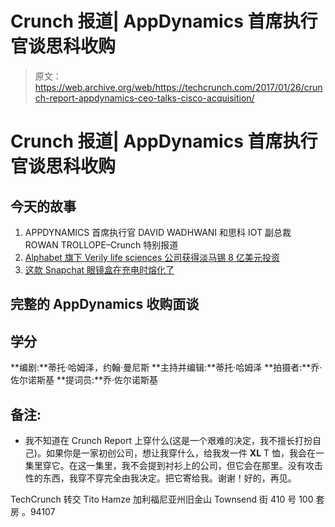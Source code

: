 # Crunch 报道| AppDynamics 首席执行官谈思科收购

> 原文：<https://web.archive.org/web/https://techcrunch.com/2017/01/26/crunch-report-appdynamics-ceo-talks-cisco-acquisition/>

# Crunch 报道| AppDynamics 首席执行官谈思科收购

## **今天的故事**

1.  APPDYNAMICS 首席执行官 DAVID WADHWANI 和思科 IOT 副总裁 ROWAN TROLLOPE–Crunch 特别报道
2.  [Alphabet 旗下 Verily life sciences 公司获得淡马锡 8 亿美元投资](https://web.archive.org/web/20230316011750/https://techcrunch.com/2017/01/26/alphabets-verily-life-sciences-company-lands-800m-investment-from-temasek/)
3.  [这款 Snapchat 眼镜盒在充电时熔化了](https://web.archive.org/web/20230316011750/https://techcrunch.com/2017/01/26/melted-spectacles-case/)

## 完整的 AppDynamics 收购面谈

## **学分**

**编剧:**蒂托·哈姆泽，约翰·曼尼斯
**主持并编辑:**蒂托·哈姆泽
**拍摄者:**乔·佐尔诺斯基
**提词员:**乔·佐尔诺斯基

## **备注:**

*   我不知道在 Crunch Report 上穿什么(这是一个艰难的决定，我不擅长打扮自己)。如果你是一家初创公司，想让我穿什么，给我发一件 **XL** T 恤，我会在一集里穿它。在这一集里，我不会提到衬衫上的公司，但它会在那里。没有攻击性的东西，我穿不穿完全由我决定。把它寄给我。谢谢！好的，再见。

TechCrunch 转交 Tito Hamze
加利福尼亚州旧金山 Townsend 街 410 号
100 套房
。94107